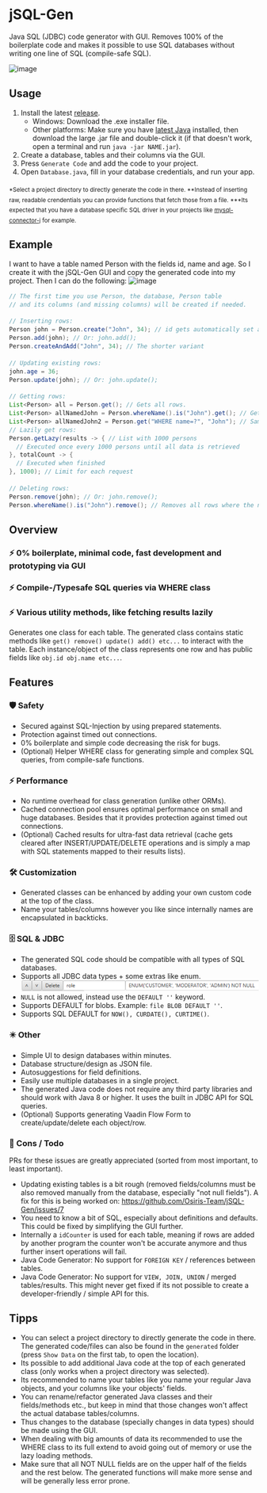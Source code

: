 # jSQL-Gen
Java SQL (JDBC) code generator with GUI. Removes 100% of the boilerplate code and makes
it possible to use SQL databases without writing one line of SQL (compile-safe SQL).

![image](https://user-images.githubusercontent.com/59899645/195866082-e0602e28-dad0-4321-b9e5-318645caa17f.png)

## Usage
1. Install the latest [release](https://github.com/Osiris-Team/jSQL-Gen/releases/tag/latest). 
    - Windows: Download the .exe installer file.
    - Other platforms: Make sure you have [latest Java](https://www.oracle.com/java/technologies/downloads/)
      installed, then download the large .jar file and double-click it (if that doesn't work, open a terminal and run `java -jar NAME.jar`).
2. Create a database, tables and their columns via the GUI. 
3. Press `Generate Code` and add the code to your project.
4. Open `Database.java`, fill in your database credentials, and run your app.

<p>
<sub>
*Select a project directory to directly generate the code in there.
**Instead of inserting raw, readable crendentials you can provide functions that fetch
those from a file. 
***Its expected that you have a database specific SQL driver in your projects like
<a href="https://github.com/mysql/mysql-connector-j">mysql-connector-j</a> for example.
</sub>
</p>

## Example
I want to have a table named Person with the fields id, name and age. So I create it with the jSQL-Gen GUI and copy
the generated code into my project. Then I can do the following:
![image](https://github.com/Osiris-Team/jSQL-Gen/assets/59899645/0bcb328f-00c1-4e93-8ef3-0c8ee5cdcd1e)

```java
// The first time you use Person, the database, Person table 
// and its columns (and missing columns) will be created if needed.

// Inserting rows:
Person john = Person.create("John", 34); // id gets automatically set and incremented
Person.add(john); // Or: john.add();
Person.createAndAdd("John", 34); // The shorter variant

// Updating existing rows:
john.age = 36;
Person.update(john); // Or: john.update();

// Getting rows:
List<Person> all = Person.get(); // Gets all rows.
List<Person> allNamedJohn = Person.whereName().is("John").get(); // Gets all rows where the name equals "John"
List<Person> allNamedJohn2 = Person.get("WHERE name=?", "John"); // Sames as above, but with regular SQL
// Lazily get rows:
Person.getLazy(results -> { // List with 1000 persons
  // Executed once every 1000 persons until all data is retrieved
}, totalCount -> {
  // Executed when finished
}, 1000); // Limit for each request 

// Deleting rows:
Person.remove(john); // Or: john.remove();
Person.whereName().is("John").remove(); // Removes all rows where the name equals "John"
```

## Overview

### ⚡️ 0% boilerplate, minimal code, fast development and prototyping via GUI
### ⚡️ Compile-/Typesafe SQL queries via WHERE class
### ⚡️ Various utility methods, like fetching results lazily

Generates one class for each table.
The generated class contains static methods like `get() remove() update() add() etc...` to interact with the table.
Each instance/object of the class represents
one row and has public fields like `obj.id obj.name etc...`.

## Features

### 🛡 Safety
- Secured against SQL-Injection by using prepared statements.
- Protection against timed out connections.
- 0% boilerplate and simple code decreasing the risk for bugs.
- (Optional) Helper WHERE class for generating simple and complex SQL queries, from compile-safe functions.

### ⚡️ Performance
- No runtime overhead for class generation (unlike other ORMs).
- Cached connection pool ensures optimal performance on small and huge databases.
  Besides that it provides protection against timed out connections.
- (Optional) Cached results for ultra-fast data retrieval
  (cache gets cleared after INSERT/UPDATE/DELETE operations and is
  simply a map with SQL statements mapped to their results lists).

### 🛠 Customization
- Generated classes can be enhanced by adding your own custom code at the top of the class.
- Name your tables/columns however you like since internally names are encapsulated in backticks.

### 🗄 SQL & JDBC
- The generated SQL code should be compatible with all types of SQL databases.
- Supports all JDBC data types + some extras like enum. ![img.png](img.png)
- `NULL` is not allowed, instead use the `DEFAULT ''` keyword.
- Supports DEFAULT for blobs. Example: `file BLOB DEFAULT ''`.
- Supports SQL DEFAULT for `NOW(), CURDATE(), CURTIME()`.

### ✴️ Other
- Simple UI to design databases within minutes.
- Database structure/design as JSON file.
- Autosuggestions for field definitions.
- Easily use multiple databases in a single project.
- The generated Java code does not require any third party libraries and should work with Java 8 or higher. It uses the built in JDBC API for SQL queries.
- (Optional) Supports generating Vaadin Flow Form to create/update/delete each object/row.

### 🔴 Cons / Todo
PRs for these issues are greatly appreciated (sorted from most important, to least important).
- Updating existing tables is a bit rough (removed fields/columns must be also removed manually from the database, especially "not null fields").
A fix for this is being worked on: https://github.com/Osiris-Team/jSQL-Gen/issues/7
- You need to know a bit of SQL, especially about definitions and defaults. This could be fixed by simplifying the GUI further.
- Internally a `idCounter` is used for each table, meaning if rows are added by another program the counter won't be accurate anymore and thus further insert operations will fail.
- Java Code Generator: No support for `FOREIGN KEY` / references between tables.
- Java Code Generator: No support for `VIEW, JOIN, UNION` / merged tables/results. This might never get fixed if its not possible to create a developer-friendly / simple API for this.

## Tipps
- You can select a project directory to directly generate the code in there. The generated code/files can also be found in the `generated` folder (press `Show Data` on the first tab, to open the location).
- Its possible to add additional Java code at the top of each generated class (only works when a project directory was selected).
- Its recommended to name your tables like you name your regular
Java objects, and your columns like your objects' fields.
- You can rename/refactor generated Java classes and their fields/methods etc., but keep
in mind that those changes won't affect the actual database tables/columns.
- Thus changes to the database (specially changes in data types) should be made using the GUI.
- When dealing with big amounts of data its recommended to use the WHERE class to its full extend to avoid going out of memory
or use the lazy loading methods.
- Make sure that all NOT NULL fields are on the upper half of the fields and the rest below. The generated functions will make more sense and will
be generally less error prone.

